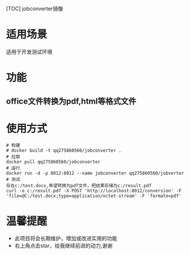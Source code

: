 [TOC]
jobconverter镜像

# 适用场景
适用于开发测试环境

# 功能
## office文件转换为pdf,html等格式文件



# 使用方式
```
# 构建
# docker build -t qq275860560/jobconverter .
# 拉取
docker pull qq275860560/jobconverter
# 运行
docker run -d -p 8012:8012 --name jobconverter qq275860560/jobverter 
# 测试
存在c:/test.docx,希望转换为pdf文件，把结果存储为c:/result.pdf
curl -o c:/result.pdf -X POST 'http://localhost:8012/conversion' -F 'file=@C:/test.docx;type=application/octet-stream' -F 'formate=pdf'       
```
 

# 温馨提醒

* 此项目将会长期维护，增加或改进实用的功能
* 右上角点击star，给我继续前进的动力,谢谢